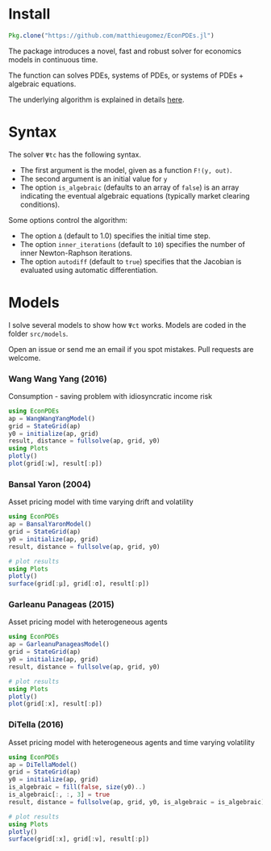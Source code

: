 # Install
```julia
Pkg.clone("https://github.com/matthieugomez/EconPDEs.jl")
```

The package introduces a novel, fast and robust solver for economics models in continuous time. 

The function can solves PDEs, systems of PDEs, or systems of PDEs + algebraic equations.

The underlying algorithm is explained in details [here](https://github.com/matthieugomez/EconPDEs.jl/blob/master/src/details.pdf).



# Syntax

 The solver `Ψtc` has the following syntax. 
 - The first argument is the model, given as a function `F!(y, out)`.
 - The second argument is an initial value for `y`
 - The option `is_algebraic` (defaults to an array of `false`) is an array indicating the eventual algebraic equations (typically market clearing conditions).

 Some options control the algorithm:
 - The option `Δ` (default to 1.0) specifies the initial time step. 
 - The option `inner_iterations` (default to `10`) specifies the number of inner Newton-Raphson iterations. 
 - The option `autodiff` (default to `true`) specifies that the Jacobian is evaluated using automatic differentiation.


# Models
I solve several models to show how `Ψct` works. Models are coded in the folder `src/models`. 

Open an issue or send me an email if you spot mistakes. Pull requests are welcome.


### Wang Wang Yang (2016)
Consumption - saving problem with idiosyncratic income risk
```julia
using EconPDEs
ap = WangWangYangModel()
grid = StateGrid(ap)
y0 = initialize(ap, grid)
result, distance = fullsolve(ap, grid, y0)
using Plots
plotly()
plot(grid[:w], result[:p])
```

### Bansal Yaron (2004)
Asset pricing model with time varying drift and volatility

```julia
using EconPDEs
ap = BansalYaronModel()
grid = StateGrid(ap)
y0 = initialize(ap, grid)
result, distance = fullsolve(ap, grid, y0)

# plot results
using Plots
plotly()
surface(grid[:μ], grid[:σ], result[:p])
```

### Garleanu Panageas (2015)
Asset pricing model with heterogeneous agents
```julia
using EconPDEs
ap = GarleanuPanageasModel()
grid = StateGrid(ap)
y0 = initialize(ap, grid)
result, distance = fullsolve(ap, grid, y0)

# plot results
using Plots
plotly()
plot(grid[:x], result[:p])
```

### DiTella (2016)
Asset pricing model with heterogeneous agents and time varying volatility

```julia
using EconPDEs
ap = DiTellaModel()
grid = StateGrid(ap)
y0 = initialize(ap, grid)
is_algebraic = fill(false, size(y0)..)
is_algebraic[:, :, 3] = true
result, distance = fullsolve(ap, grid, y0, is_algebraic = is_algebraic)

# plot results
using Plots
plotly()
surface(grid[:x], grid[:ν], result[:p])
```
